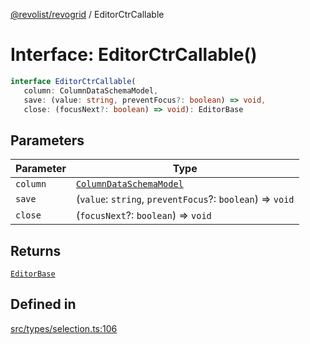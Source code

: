 [@revolist/revogrid](README.md) / EditorCtrCallable

# Interface: EditorCtrCallable()

```ts
interface EditorCtrCallable(
   column: ColumnDataSchemaModel, 
   save: (value: string, preventFocus?: boolean) => void, 
   close: (focusNext?: boolean) => void): EditorBase
```

## Parameters

| Parameter | Type |
| ------ | ------ |
| `column` | [`ColumnDataSchemaModel`](TypeAlias.ColumnDataSchemaModel.md) |
| `save` | (`value`: `string`, `preventFocus`?: `boolean`) => `void` |
| `close` | (`focusNext`?: `boolean`) => `void` |

## Returns

[`EditorBase`](Interface.EditorBase.md)

## Defined in

[src/types/selection.ts:106](https://github.com/revolist/revogrid/blob/69db770b4dd0e83354c8d987e03567beaf944291/src/types/selection.ts#L106)

